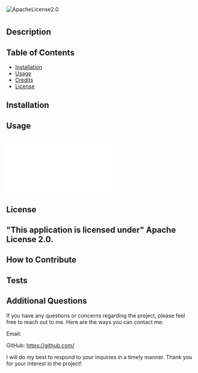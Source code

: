 
![ApacheLicense2.0](https://img.shields.io/badge/License-ApacheLicense2.0-Green)

# 

## Description



## Table of Contents

- [Installation](#installation) 
- [Usage](#usage)
- [Credits](#credits)
- [License](#license)

## Installation



## Usage



![](./index.js)


## License

"This application is licensed under" Apache License 2.0.
---

## How to Contribute



## Tests



## Additional Questions

If you have any questions or concerns regarding the project, please feel free to reach out to me. Here are the ways you can contact me:

Email: 

GitHub: https://github.com/

I will do my best to respond to your inquiries in a timely manner. Thank you for your interest in the project!

